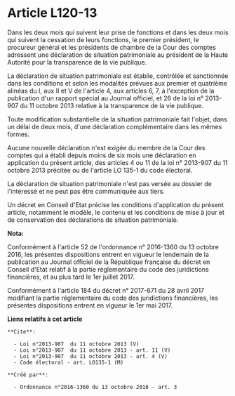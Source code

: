 # Article L120-13

Dans les deux mois qui suivent leur prise de fonctions et dans les deux mois qui suivent la cessation de leurs fonctions, le
premier président, le procureur général et les présidents de chambre de la Cour des comptes adressent une déclaration de
situation patrimoniale au président de la Haute Autorité pour la transparence de la vie publique.

La déclaration de situation patrimoniale est établie, contrôlée et sanctionnée dans les conditions et selon les modalités
prévues aux premier et quatrième alinéas du I, aux II et V de l'article 4, aux articles 6, 7, à l'exception de la publication
d'un rapport spécial au Journal officiel, et 26 de la loi n° 2013-907 du 11 octobre 2013 relative à la transparence de la vie
publique.

Toute modification substantielle de la situation patrimoniale fait l'objet, dans un délai de deux mois, d'une déclaration
complémentaire dans les mêmes formes.

Aucune nouvelle déclaration n'est exigée du membre de la Cour des comptes qui a établi depuis moins de six mois une
déclaration en application du présent article, des articles 4 ou 11 de la loi n° 2013-907 du 11 octobre 2013 précitée ou de
l'article LO 135-1 du code électoral.

La déclaration de situation patrimoniale n'est pas versée au dossier de l'intéressé et ne peut pas être communiquée aux
tiers.

Un décret en Conseil d'Etat précise les conditions d'application du présent article, notamment le modèle, le contenu et les
conditions de mise à jour et de conservation des déclarations de situation patrimoniale.

**Nota:**

Conformément à l'article 52 de l'ordonnance n° 2016-1360 du 13 octobre 2016, les présentes dispositions entrent en vigueur le
lendemain de la publication au Journal officiel de la République française du décret en Conseil d'Etat relatif à la partie
réglementaire du code des juridictions financières, et au plus tard le 1er juillet 2017.

Conformément à l'article 184 du décret n° 2017-671 du 28 avril 2017 modifiant la partie réglementaire du code des
juridictions financières, les présentes dispositions entrent en vigueur le 1er mai 2017.

**Liens relatifs à cet article**

	**Cite**:

	  - Loi n°2013-907  du 11 octobre 2013 (V)
	  - Loi n°2013-907  du 11 octobre 2013 - art. 11 (V)
	  - Loi n°2013-907  du 11 octobre 2013 - art. 4 (V)
	  - Code électoral - art. LO135-1 (M)

	**Créé par**:

	  - Ordonnance n°2016-1360 du 13 octobre 2016 - art. 3
